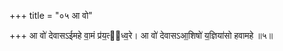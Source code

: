 +++
title = "०५ आ वो"

+++
आ वो॑ देवासऽईमहे वा॒मं प्र॑य॒त्य᳖ध्व॒रे। आ वो॑ देवासऽआ॒शिषो॑ य॒ज्ञिया॑सो हवामहे ॥५॥